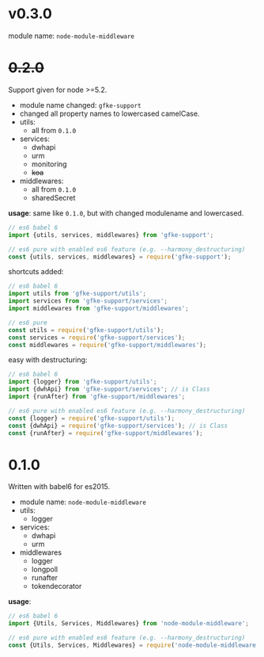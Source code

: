 # v0.3.0

module name: ``` node-module-middleware ```

# ~~0.2.0~~
Support given for node >=5.2.

* module name changed: ``` gfke-support ```
* changed all property names to lowercased camelCase.
* utils:
    * all from ``` 0.1.0 ```
* services:
    * dwhapi
    * urm
    * monitoring
    * ~~koa~~
* middlewares:
    * all from ``` 0.1.0 ```
    * sharedSecret

**usage**:
same like ``` 0.1.0 ```, but with changed modulename and lowercased.

```JavaScript
// es6 babel 6
import {utils, services, middlewares} from 'gfke-support';

// es6 pure with enabled es6 feature (e.g. --harmony_destructuring)
const {utils, services, middlewares} = require('gfke-support');
```

shortcuts added:

```JavaScript
// es6 babel 6
import utils from 'gfke-support/utils';
import services from 'gfke-support/services';
import middlewares from 'gfke-support/middlewares';

// es6 pure
const utils = require('gfke-support/utils');
const services = require('gfke-support/services');
const middlewares = require('gfke-support/middlewares');
```

easy with destructuring:
```JavaScript
// es6 babel 6
import {logger} from 'gfke-support/utils';
import {dwhApi} from 'gfke-support/services'; // is Class
import {runAfter} from 'gfke-support/middlewares';

// es6 pure with enabled es6 feature (e.g. --harmony_destructuring)
const {logger} = require('gfke-support/utils');
const {dwhApi} = require('gfke-support/services'); // is Class
const {runAfter} = require('gfke-support/middlewares');
```

# 0.1.0

Written with babel6 for es2015.

* module name: ``` node-module-middleware ```
* utils:
    * logger
* services:
    * dwhapi
    * urm
* middlewares
    * logger
    * longpoll
    * runafter
    * tokendecorator

**usage**:
```JavaScript
// es6 babel 6
import {Utils, Services, Middlewares} from 'node-module-middleware';

// es6 pure with enabled es6 feature (e.g. --harmony_destructuring)
const {Utils, Services, Middlewares} = require('node-module-middleware');
```
